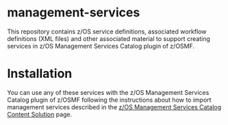 # management-services
This repository contains z/OS service definitions, associated workflow definitions (XML files) and other associated material to support creating services in z/OS Management Services Catalog plugin of z/OSMF. 

# Installation
You can use any of these services with the z/OS Management Services Catalog plugin of z/OSMF following the instructions about how to import management services described in the [z/OS Management Services Catalog Content Solution](https://www.ibm.com/support/z-content-solutions/management-services/) page. 